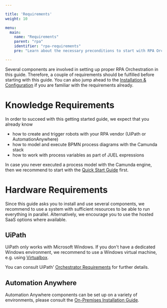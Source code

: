 ```yaml
---

title: 'Requirements'
weight: 10

menu:
  main:
    name: "Requirements"
    parent: "rpa"
    identifier: "rpa-requirements"
    pre: "Learn about the necessary preconditions to start with RPA Orchestration."

---
```


Several components are involved in setting up proper RPA Orchestration in this guide. 
Therefore, a couple of requirements should be fulfilled before starting with this guide. 
You can also jump ahead to the [Installation & Configuration](../installation) if you are familiar
with the requirements already.

# Knowledge Requirements

In order to succeed with this getting started guide, we expect that you already know

* how to create and trigger robots with your RPA vendor (UiPath or AutomationAnywhere)
* how to model and execute BPMN process diagrams with the Camunda stack
* how to work with process variables as part of JUEL expressions

In case you never executed a process model with the Camunda engine, then we recommend to start with the [Quick Start Guide](../../quick-start) first.

# Hardware Requirements

Since this guide asks you to install and use several components, we recommend to use a system with sufficient resources to be able to run everything in parallel. Alternatively, we encourage you to use the hosted SaaS options where available.

## UiPath
UiPath only works with Microsoft Windows. If you don't have a dedicated Windows environment, we recommend to use a Windows virtual machine, e.g. using [Virtualbox](https://www.virtualbox.org/).

You can consult UiPath' [Orchestrator Requirements](https://docs.uipath.com/installation-and-upgrade/docs/orchestrator-hardware-requirements) for further details.

## Automation Anywhere

Automation Anywhere components can be set up on a variety of environments, please consult the [On-Premises Installation Guide](https://docs.automationanywhere.com/bundle/enterprise-v2019/page/enterprise-cloud/topics/deployment-planning/on-prem-install/cloud-on-prem-install.html).